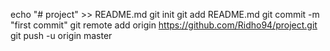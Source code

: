 echo "# project" >> README.md
git init
git add README.md
git commit -m "first commit"
git remote add origin https://github.com/Ridho94/project.git
git push -u origin master
